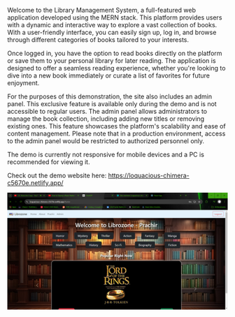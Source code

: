 Welcome to the Library Management System, a full-featured web application developed using the MERN stack. This platform provides users with a dynamic and interactive way to explore a vast collection of books. With a user-friendly interface, you can easily sign up, log in, and browse through different categories of books tailored to your interests.

Once logged in, you have the option to read books directly on the platform or save them to your personal library for later reading. The application is designed to offer a seamless reading experience, whether you're looking to dive into a new book immediately or curate a list of favorites for future enjoyment.

For the purposes of this demonstration, the site also includes an admin panel. This exclusive feature is available only during the demo and is not accessible to regular users. The admin panel allows administrators to manage the book collection, including adding new titles or removing existing ones. This feature showcases the platform's scalability and ease of content management. Please note that in a production environment, access to the admin panel would be restricted to authorized personnel only.

The demo is currently not responsive for mobile devices and a PC is recommended for viewing it.

Check out the demo website here: https://loquacious-chimera-c5670e.netlify.app/

![Example Image](images/Home.png)
